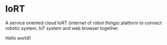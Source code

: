 # IoRT
A service oriented cloud IoRT (internet of robot things) platform to connect robotic system, IoT system and web browser together.

Hello world1
